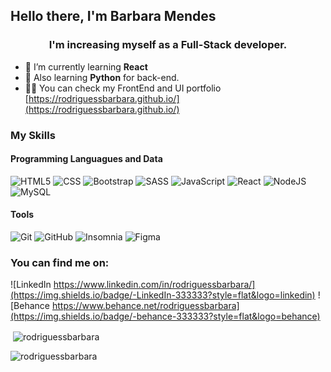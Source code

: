 <!--
**rodriguessbarbara/rodriguessbarbara** is a ✨ _special_ ✨ repository because its `README.md` (this file) appears on your GitHub profile.

-->

<h2 align="left">Hello there, I'm Barbara Mendes</h1>
<h3 align="center">I'm increasing myself as a Full-Stack developer.</h3>

- 🌱 I’m currently learning **React**
- 💙 Also learning **Python** for back-end.
- 👨‍💻 You can check my FrontEnd and UI portfolio [https://rodriguessbarbara.github.io/](https://rodriguessbarbara.github.io/)

<h3 align="left">My Skills</h3>

<h4 align="left">Programming Languagues and Data</h4>
<p align="left">

![HTML5](https://img.shields.io/badge/-HTML5-333333?style=flat&logo=HTML5)
![CSS](https://img.shields.io/badge/-CSS-333333?style=flat&logo=CSS3&logoColor=1572B6)
![Bootstrap](https://img.shields.io/badge/-bootstrap-333333?style=flat&logo=bootstrap)
![SASS](https://img.shields.io/badge/-sass-333333?style=flat&logo=sass)
![JavaScript](https://img.shields.io/badge/-JavaScript-333333?style=flat&logo=javascript)
![React](https://img.shields.io/badge/-React-333333?style=flat&logo=react)
![NodeJS](https://img.shields.io/badge/-NodeJS-333333?style=flat&logo=nodejs)
![MySQL](https://img.shields.io/badge/-MySQL-333333?style=flat&logo=mysql)

</p>

<h4 align="left">Tools</h3>
<p align="left">

![Git](https://img.shields.io/badge/-Git-333333?style=flat&logo=git)
![GitHub](https://img.shields.io/badge/-GitHub-333333?style=flat&logo=github)
![Insomnia](https://img.shields.io/badge/-Insomnia-333333?style=flat&logo=insomnia)
![Figma](https://img.shields.io/badge/-Figma-333333?style=flat&logo=figma&logoColor=007ACC)
</p>

<h3 align="left"> You can find me on:</h3>
<p align="left">

![LinkedIn https://www.linkedin.com/in/rodriguessbarbara/](https://img.shields.io/badge/-LinkedIn-333333?style=flat&logo=linkedin)
![Behance https://www.behance.net/rodriguessbarbara](https://img.shields.io/badge/-behance-333333?style=flat&logo=behance)
</p>

<p>&nbsp;<img align="center" src="https://github-readme-stats.vercel.app/api?username=rodriguessbarbara&show_icons=true&theme=dark&hide_border=true&locale=en" alt="rodriguessbarbara" /></p>

<p align="left"> <img src="https://komarev.com/ghpvc/?username=rodriguessbarbara&label=Profile%20views&color=0e75b6&style=flat" alt="rodriguessbarbara" /> </p>
